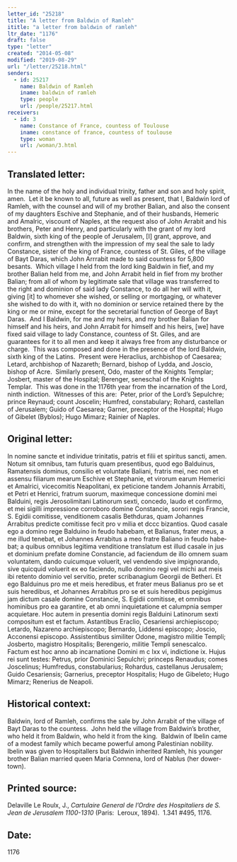 ```yaml
---
letter_id: "25218"
title: "A letter from Baldwin of Ramleh"
ititle: "a letter from baldwin of ramleh"
ltr_date: "1176"
draft: false
type: "letter"
created: "2014-05-08"
modified: "2019-08-29"
url: "/letter/25218.html"
senders:
  - id: 25217
    name: Baldwin of Ramleh
    iname: baldwin of ramleh
    type: people
    url: /people/25217.html
receivers:
  - id: 3
    name: Constance of France, countess of Toulouse
    iname: constance of france, countess of toulouse
    type: woman
    url: /woman/3.html
---
```

<h2> Translated letter:</h2><p>In the name of the holy and individual trinity, father and son and holy spirit, amen.&nbsp; Let it be known to all, future as well as present, that I, Baldwin lord of Ramleh, with the counsel and will of my brother Balian, and also the consent of my daughters Eschive and Stephanie, and of their husbands, Hemeric and Amalric, viscount of Naples, at the request also of John Arrabit and his brothers, Peter and Henry, and particularly with the grant of my lord Baldwin, sixth king of the people of Jerusalem, [I] grant, approve, and confirm, and strengthen with the impression of my seal the sale to lady Constance, sister of the king of France, countess of St. Giles, of the village of Bayt Daras, which John Arrrabit made to said countess for 5,800 besants.&nbsp; Which village I held from the lord king Baldwin in fief, and my brother Balian held from me, and John Arrabit held in fief from my brother Balian; from all of whom by legitimate sale that village was transferred to the right and dominion of said lady Constance, to do all her will with it, giving [it] to whomever she wished, or selling or mortgaging, or whatever she wished to do with it, with no dominion or service retained there by the king or me or mine, except for the secretarial function of George of Bayt Daras.&nbsp; And I Baldwin, for me and my heirs, and my brother Balian for himself and his heirs, and John Arrabit for himself and his heirs, [we] have fixed said village to lady Constance, countess of St. Giles, and are guarantees for it to all men and keep it always free from any disturbance or charge.&nbsp; This was composed and done in the presence of the lord Baldwin, sixth king of the Latins.&nbsp; Present were Heraclius, archbishop of Caesarea; Letard, archbishop of Nazareth; Bernard, bishop of Lydda, and Joscio, bishop of Acre.&nbsp; Similarly present, Odo, master of the Knights Templar; Josbert, master of the Hospital; Berenger, seneschal of the Knights Templar.&nbsp; This was done in the 1176th year from the incarnation of the Lord, ninth indiction.&nbsp; Witnesses of this are:&nbsp; Peter, prior of the Lord’s Sepulchre; prince Reynaud; count Joscelin; Humfred, constabulary; Rohard, castellan of Jerusalem; Guido of Caesarea; Garner, preceptor of the Hospital; Hugo of Gibelet (Byblos); Hugo Mimarz; Rainier of Naples.</p><h2 class="mt-4"> Original letter:</h2><p>In nomine sancte et individue trinitatis, patris et filii et spiritus sancti, amen. Notum sit omnibus, tam futuris quam presentibus, quod ego Balduinus, Ramatensis dominus, consilio et voluntate Baliani, fratris mei, nec non et assensu filiarum mearum Eschive et Stephanie, et virorum earum Hemerici et Amalrici, vicecomitis Neapolitani, ex peticione tandem Johannis Arrabiti, et Petri et Henrici, fratrum suorum, maximeque concessione domini mei Balduini, regis Jerosolimitani Latinorum sexti, concedo, laudo et confirmo, et mei sigilli impressione corroboro domine Constancie, sorori regis Francie, S. Egidii comitisse, venditionem casalis Bethduras, quam Johannes Arrabitus predicte comitisse fecit pro v milia et dccc bizantios. Quod casale ego a domino rege Balduino in feudo habebam, et Balianus, frater meus, a me illud tenebat, et Johannes Arrabitus a meo fratre Baliano in feudo habe­bat; a quibus omnibus legitima venditione translatum est illud casale in jus et do­minium prefate domine Constancie, ad faciendum de illo omnem suam voluntatem, dando cuicumque voluerit, vel vendendo sive impignorando, sive quicquid voluerit ex eo faciendo, nullo domino regi vel michi aut meis ibi retento dominio vel servitio, preter scribanagium Georgii de Betheri. Et ego Balduinus pro me et meis heredibus, et frater meus Balianus pro se et suis heredibus, et Johannes Arrabitus pro se et suis heredibus pepigimus jam dictum casale domine Constancie, S. Egidii comitisse, et omnibus hominibus pro ea garantire, et ab omni inquietatione et calumpnia semper acquietare. Hoc autem in presentia domini regis Balduini Latino­rum sexti compositum est et factum. Astantibus Eraclio, Cesariensi archiepiscopo; Letardo, Nazareno archiepiscopo; Bernardo, Liddensi episcopo; Joscio, Acconensi episcopo. Assistentibus similiter Odone, magistro militie Templi; Josberto, magistro Hospitalis; Berengerio, militie Templi senescalco. Factum est hoc anno ab incarnatione Domini m c lxx vi, indictione ix. Hujus rei sunt testes: Petrus, prior Dominici Sepulchri; princeps Renaudus; comes Joscelinus; Humfredus, constabularius; Rohardus, castellanus Jerusalem; Guido Cesariensis; Garnerius, pre­ceptor Hospitalis; Hugo de Gibeleto; Hugo Mimarz; Renerius de Neapoli.</p><h2 class="mt-4"> Historical context:</h2><p>Baldwin, lord of Ramleh, confirms the sale by John Arrabit of the village of Bayt Daras to the countess.&nbsp; John held the village from Baldwin’s brother, who held it from Baldwin, who held it from the king. &nbsp;Baldwin of Ibelin came of a modest family which became powerful among Palestinian nobility.&nbsp; Ibelin was given to Hospitallers but Baldwin inherited Ramleh, his younger brother Balian married queen Maria Comnena, lord of Nablus (her dower-town).</p><h2 class="mt-4"> Printed source:</h2><p>Delaville Le Roulx, J., <i>Cartulaire General de l’Ordre des Hospitaliers de S. Jean de Jerusalem 1100-1310</i> (Paris:&nbsp; Leroux, 1894).&nbsp; 1.341 #495, 1176.&nbsp;</p><h2 class="mt-4"> Date:</h2>1176